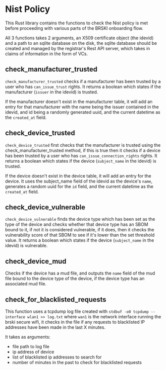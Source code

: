 # Nist Policy

This Rust library contains the functions to check the Nist policy is met before proceeding with various parts of the BRSKI onboarding flow.

All 3 functions takes 2 arguments, an X509 certificate object (the idevid) and a path to an sqlite database on the disk, the sqlite database should be created and managed by the registrar's Rest API server, which takes in claims of information in the form of VCs.

## check_manufacturer_trusted

`check_manufacturer_trusted` checks if a manufacturer has been trusted by a user who has `can_issue_trust` rights. It returns a boolean which states if the manufacturer (`issuer` in the idevid) is trusted. 

If the manufacturer doesn't exist in the manufacturer table, it will add an entry for that manufacturer with the name being the issuer contained in the idevid, and id being a randomly generated uuid, and the current datetime as the `created_at` field. 


## check_device_trusted

`check_device_trusted` first checks that the manufacturer is trusted using the check_manufacturer_trusted method, if this is true then it checks if a device has been trusted by a user who has `can_issue_connection_rights` rights. It returns a boolean which states if the device (`subject_name` in the idevid) is trusted. 

If the device doesn't exist in the device table, it will add an entry for the device. It uses the subject_name field of the idevid as the device's `name`, generates a random uuid for the `id` field, and the current datetime as the `created_at` field.

## check_device_vulnerable

`check_device_vulnerable` finds the device type which has been set as the type of the device and checks whether that device type has an SBOM bound to it, if not it is considered vulnerable, if it does, then it checks the vulnerability score of that SBOM to see if it's lower than the set threshold value. It returns a boolean which states if the device (`subject_name` in the idevid) is vulnerable. 

## check_device_mud

Checks if the device has a mud file, and outputs the `name` field of the mud file bound to the device type of the device, if the device type has an associated mud file.

## check_for_blacklisted_requests

This function uses a tcpdump log file created with `stdbuf -o0 tcpdump --interface wlan1 >> log.txt` where `wan1` is the network interface running the brski secure wifi, it checks in the file if any requests to blacklisted IP addresses have been made in the last X minutes.

It takes as arguments:
- file path to log file
- ip address of device
- list of blacklisted ip addresses to search for 
- number of minutes in the past to check for blacklisted requests
